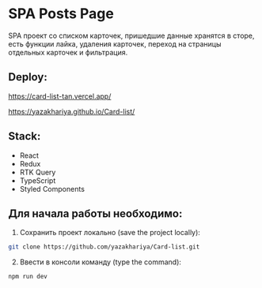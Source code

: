 # SPA Posts Page

SPA проект со списком карточек, пришедшие данные хранятся в сторе, есть функции лайка, удаления карточек, переход на страницы отдельных карточек и фильтрация.

## Deploy:
https://card-list-tan.vercel.app/

https://yazakhariya.github.io/Card-list/

## Stack:

- React
- Redux
- RTK Query
- TypeScript
- Styled Components

## Для начала работы необходимо:
1. Сохранить проект локально (save the project locally): 
```bash
git clone https://github.com/yazakhariya/Card-list.git
```  
2. Ввести в консоли команду (type the command):
```bash 
npm run dev
```
